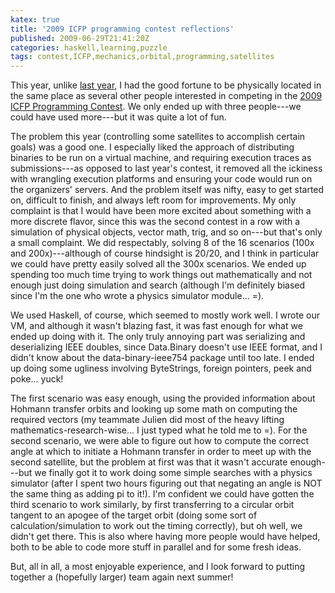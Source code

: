 ```yaml
---
katex: true
title: '2009 ICFP programming contest reflections'
published: 2009-06-29T21:41:20Z
categories: haskell,learning,puzzle
tags: contest,ICFP,mechanics,orbital,programming,satellites
---
```


This year, unlike <a href="https://byorgey.github.io/blog/posts/2008/07/15/icfp-programming-contest-reflections.html">last year</a>, I had the good fortune to be physically located in the same place as several other people interested in competing in the <a href="http://icfpcontest.org/">2009 ICFP Programming Contest</a>.  We only ended up with three people---we could have used more---but it was quite a lot of fun.

The problem this year (controlling some satellites to accomplish certain goals) was a good one.  I especially liked the approach of distributing binaries to be run on a virtual machine, and requiring execution traces as submissions---as opposed to last year's contest, it removed all the ickiness with wrangling execution platforms and ensuring your code would run on the organizers' servers.  And the problem itself was nifty, easy to get started on, difficult to finish, and always left room for improvements.  My only complaint is that I would have been more excited about something with a more discrete flavor, since this was the second contest in a row with a simulation of physical objects, vector math, trig, and so on---but that's only a small complaint.  We did respectably, solving 8 of the 16 scenarios (100x and 200x)---although of course hindsight is 20/20, and I think in particular we could have pretty easily solved all the 300x scenarios.  We ended up spending too much time trying to work things out mathematically and not enough just doing simulation and search (although I'm definitely biased since I'm the one who wrote a physics simulator module... =).

We used Haskell, of course, which seemed to mostly work well.  I wrote our VM, and although it wasn't blazing fast, it was fast enough for what we ended up doing with it. The only truly annoying part was serializing and deserializing IEEE doubles, since Data.Binary doesn't use IEEE format, and I didn't know about the data-binary-ieee754 package until too late.  I ended up doing some ugliness involving ByteStrings, foreign pointers, peek and poke... yuck!

The first scenario was easy enough, using the provided information about Hohmann transfer orbits and looking up some math on computing the required vectors (my teammate Julien did most of the heavy lifting mathematics-research-wise... I just typed what he told me to =).  For the second scenario, we were able to figure out how to compute the correct angle at which to initiate a Hohmann transfer in order to meet up with the second satellite, but the problem at first was that it wasn't accurate enough---but we finally got it to work doing some simple searches with a physics simulator (after I spent two hours figuring out that negating an angle is NOT the same thing as adding pi to it!).  I'm confident we could have gotten the third scenario to work similarly, by first transferring to a circular orbit tangent to an apogee of the target orbit (doing some sort of calculation/simulation to work out the timing correctly), but oh well, we didn't get there.  This is also where having more people would have helped, both to be able to code more stuff in parallel and for some fresh ideas.

But, all in all, a most enjoyable experience, and I look forward to putting together a (hopefully larger) team again next summer!

